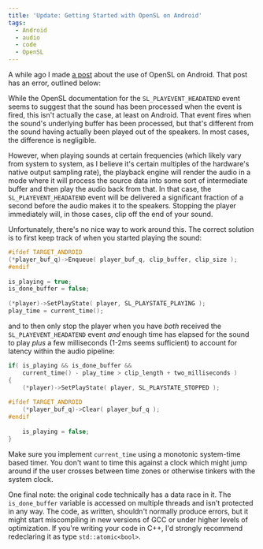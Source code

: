 ```yaml
---
title: 'Update: Getting Started with OpenSL on Android'
tags:
  - Android
  - audio
  - code
  - OpenSL
---
```

A while ago I made [a post](/posts/getting-started-with-opensl-on-android) about the use of OpenSL on Android. That post has an error, outlined below:

While the OpenSL documentation for the `SL_PLAYEVENT_HEADATEND` event seems to suggest that the sound has been processed when the event is fired, this isn't actually the case, at least on Android. That event fires when the sound's underlying buffer has been processed, but that's different from the sound having actually been played out of the speakers. In most cases, the difference is negligible.

However, when playing sounds at certain frequencies (which likely vary from system to system, as I believe it's certain multiples of the hardware's native output sampling rate), the playback engine will render the audio in a mode where it will process the source data into some sort of intermediate buffer and then play the audio back from that. In that case, the `SL_PLAYEVENT_HEADATEND` event will be delivered a significant fraction of a second before the audio makes it to the speakers. Stopping the player immediately will, in those cases, clip off the end of your sound.

Unfortunately, there's no nice way to work around this. The correct solution is to first keep track of when you started playing the sound:

```c++
#ifdef TARGET_ANDROID
(*player_buf_q)->Enqueue( player_buf_q, clip_buffer, clip_size );
#endif
 
is_playing = true;
is_done_buffer = false;
 
(*player)->SetPlayState( player, SL_PLAYSTATE_PLAYING );
play_time = current_time();
```

and to then only stop the player when you have _both_ received the `SL_PLAYEVENT_HEADATEND` event _and_ enough time has elapsed for the sound to play _plus_ a few milliseconds (1-2ms seems sufficient) to account for latency within the audio pipeline:

```c++
if( is_playing && is_done_buffer &&
    current_time() - play_time > clip_length + two_milliseconds )
{
    (*player)->SetPlayState( player, SL_PLAYSTATE_STOPPED );
 
#ifdef TARGET_ANDROID
    (*player_buf_q)->Clear( player_buf_q );
#endif
 
    is_playing = false;
}
```

Make sure you implement `current_time` using a monotonic system-time based timer. You don't want to time this against a clock which might jump around if the user crosses between time zones or otherwise tinkers with the system clock.

One final note: the original code technically has a data race in it. The `is_done_buffer` variable is accessed on multiple threads and isn't protected in any way. The code, as written, shouldn't normally produce errors, but it might start miscompiling in new versions of GCC or under higher levels of optimization. If you're writing your code in C++, I'd strongly recommend redeclaring it as type `std::atomic<bool>`.